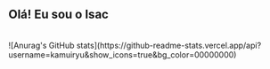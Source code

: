 ## Olá! Eu sou o Isac

<div style="display: inline_block"><br>
  ![Anurag's GitHub stats](https://github-readme-stats.vercel.app/api?username=kamuiryu&show_icons=true&bg_color=00000000)
</div>
